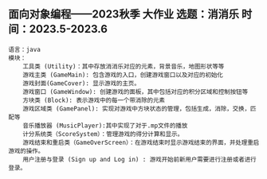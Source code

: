 ## 面向对象编程——2023秋季 大作业 选题：消消乐  时间：2023.5-2023.6
    语言：java
    模块： 
        工具类 (Utility)：其中存放消消乐对应的元素，背景音乐，地图形状等等
        游戏主类 (GameMain): 包含游戏的入口，创建游戏窗口以及对应的初始化
        游戏封面(GameCover): 显示游戏的主页。
        游戏窗口 (GameWindow): 创建游戏的面板，其中包括对应的积分区域和控制按钮等
        方块类 (Block): 表示游戏中的每一个带消除的元素
        游戏区域类 (GamePanel): 实现对游戏中方块状态的管理，包括生成，消除，交换，匹配等
        音乐播放器 (MusicPlayer):其中实现了对于.mp文件的播放
        计分系统类（ScoreSystem）：管理游戏的得分计算和显示。
        游戏结束和重启类（GameOverScreen）：在游戏结束时显示游戏结束的界面，并处理重启游戏的操作。
        用户注册与登录 (Sign up and Log in) : 游戏开始前新用户需要进行注册或者进行登录。